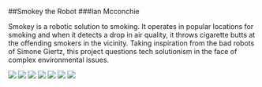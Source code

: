 ##Smokey the Robot
###Ian Mcconchie

Smokey is a robotic solution to smoking. It operates in popular locations for smoking and when it detects a drop in air quality, it throws cigarette butts at the offending smokers in the vicinity. Taking inspiration from the bad robots of Simone Giertz, this project questions tech solutionism in the face of complex environmental issues.

![](https://github.com/tegacodes/Dark-Ecology-Studio/blob/gh-pages/images/Ian-M-Final/smokey-0.jpg?raw=true)
![](https://github.com/tegacodes/Dark-Ecology-Studio/blob/gh-pages/images/Ian-M-Final/smokey-1.jpg?raw=true)
![](https://github.com/tegacodes/Dark-Ecology-Studio/blob/gh-pages/images/Ian-M-Final/smokey-2.jpg?raw=true)
![](https://github.com/tegacodes/Dark-Ecology-Studio/blob/gh-pages/images/Ian-M-Final/smokey-3.jpg?raw=true)
![](https://github.com/tegacodes/Dark-Ecology-Studio/blob/gh-pages/images/Ian-M-Final/smokey-4.jpg?raw=true)
![](https://github.com/tegacodes/Dark-Ecology-Studio/blob/gh-pages/images/Ian-M-Final/smokey-5.jpg?raw=true)
![](https://github.com/tegacodes/Dark-Ecology-Studio/blob/gh-pages/images/Ian-M-Final/smokey-6.jpg?raw=true)

